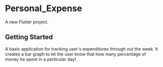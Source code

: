 # Personal_Expense

A new Flutter project.

## Getting Started

A basic application for tracking user's expenditures through out the week. It creates a bar graph to let the user know that how many percentage of money he spent in a perticular day!
